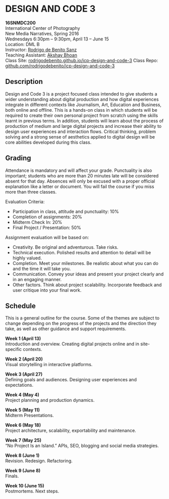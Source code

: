 # DESIGN AND CODE 3

**16SNMDC200**  
International Center of Photography  
New Media Narratives, Spring 2016  
 Wednesdays 6:30pm – 9:30pm, April 13 – June 15  
Location: DML B  
Instructor: [Rodrigo de Benito Sanz](mailto:rodrigo@lobula.com)  
Teaching Assistant: [Akshay Bhoan](mailto:abhoan15@students.icp.edu)  
Class Site: [rodrigodebenito.github.io/icp-design-and-code-3](http://rodrigodebenito.github.io/icp-design-and-code-3/)
Class Repo: [github.com/rodrigodebenito/icp-design-and-code-3](https://github.com/rodrigodebenito/icp-design-and-code-3)

## Description

Design and Code 3 is a project focused class intended to give students a wider understanding about digital production and how digital experiences integrate in different contexts like Journalism, Art, Education and Business, both online and offline. This is a hands-on class in which students will be required to create their own personal project from scratch using the skills learnt in previous terms. In addition, students will learn about the process of production of medium and large digital projects and increase their ability to design user experiences and interaction flows. Critical thinking, problem solving and a strong sense of aesthetics applied to digital design will be core abilities developed during this class.

## Grading

Attendance is mandatory and will affect your grade. Punctuality is also important; students who are more than 20 minutes late will be considered absent for that day. Absences will only be excused with a proper official explanation like a letter or document. You will fail the course if you miss more than three classes.

Evaluation Criteria:

* Participation in class, attitude and punctuality: 10%
* Completion of assignments: 20%
* Midterm Check In: 20%
* Final Project / Presentation: 50%

Assignment evaluation will be based on:

* Creativity. Be original and adventurous. Take risks.
* Technical execution. Polished results and attention to detail will be highly valued.
* Completion. Meet your milestones. Be realistic about what you can do and the time it will take you.
* Communication. Convey your ideas and present your project clearly and in an engaging manner.
* Other factors. Think about project scalability. Incorporate feedback and user critique into your final
work.

## Schedule

This is a general outline for the course. Some of the themes are subject to change depending on the progress of the projects and the direction they take, as well as other guidance and support requirements.

**Week 1 (April 13)**  
Introduction and overview. Creating digital projects online and in site-specific contexts.

**Week 2 (April 20)**  
Visual storytelling in interactive platforms.

**Week 3 (April 27)**  
Defining goals and audiences. Designing user experiences and expectations.

**Week 4 (May 4)**  
Project planning and production dynamics.

**Week 5 (May 11)**  
Midterm Presentations.

**Week 6 (May 18)**  
Project architecture, scalability, exportability and maintenance.

**Week 7 (May 25)**  
“No Project Is an Island.” APIs, SEO, blogging and social media strategies.

**Week 8 (June 1)**  
Revision. Redesign. Refactoring.

**Week 9 (June 8)**  
Finals.

**Week 10 (June 15)**  
Postmortems. Next steps.
